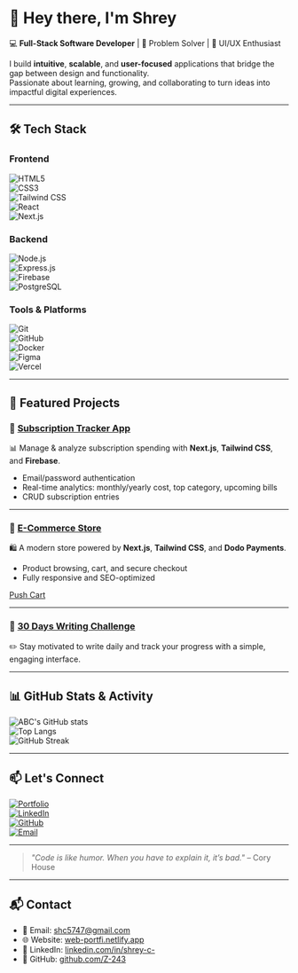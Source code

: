 # 👋 Hey there, I'm **Shrey**  

💻 **Full-Stack Software Developer** | 🚀 Problem Solver | 🎨 UI/UX Enthusiast  

I build **intuitive**, **scalable**, and **user-focused** applications that bridge the gap between design and functionality.  
Passionate about learning, growing, and collaborating to turn ideas into impactful digital experiences.  

---

## 🛠 Tech Stack  

### **Frontend**
![HTML5](https://img.shields.io/badge/HTML5-E34F26?style=for-the-badge&logo=html5&logoColor=white)  
![CSS3](https://img.shields.io/badge/CSS3-1572B6?style=for-the-badge&logo=css3&logoColor=white)  
![Tailwind CSS](https://img.shields.io/badge/Tailwind_CSS-38B2AC?style=for-the-badge&logo=tailwind-css&logoColor=white)  
![React](https://img.shields.io/badge/React-61DAFB?style=for-the-badge&logo=react&logoColor=black)  
![Next.js](https://img.shields.io/badge/Next.js-000000?style=for-the-badge&logo=next.js&logoColor=white)  

### **Backend**
![Node.js](https://img.shields.io/badge/Node.js-339933?style=for-the-badge&logo=node.js&logoColor=white)  
![Express.js](https://img.shields.io/badge/Express.js-000000?style=for-the-badge&logo=express&logoColor=white)  
![Firebase](https://img.shields.io/badge/Firebase-FFCA28?style=for-the-badge&logo=firebase&logoColor=black)  
![PostgreSQL](https://img.shields.io/badge/PostgreSQL-4169E1?style=for-the-badge&logo=postgresql&logoColor=white)  

### **Tools & Platforms**
![Git](https://img.shields.io/badge/Git-F05032?style=for-the-badge&logo=git&logoColor=white)  
![GitHub](https://img.shields.io/badge/GitHub-181717?style=for-the-badge&logo=github&logoColor=white)  
![Docker](https://img.shields.io/badge/Docker-2496ED?style=for-the-badge&logo=docker&logoColor=white)  
![Figma](https://img.shields.io/badge/Figma-F24E1E?style=for-the-badge&logo=figma&logoColor=white)  
![Vercel](https://img.shields.io/badge/Vercel-000000?style=for-the-badge&logo=vercel&logoColor=white)  

---

## 📌 Featured Projects  

### 🔹 [Subscription Tracker App](#)  
📊 Manage & analyze subscription spending with **Next.js**, **Tailwind CSS**, and **Firebase**.  
- Email/password authentication  
- Real-time analytics: monthly/yearly cost, top category, upcoming bills  
- CRUD subscription entries



---

### 🔹 [E-Commerce Store](#)  
🛍 A modern store powered by **Next.js**, **Tailwind CSS**, and **Dodo Payments**.  
- Product browsing, cart, and secure checkout  
- Fully responsive and SEO-optimized  

[Push Cart](https://clear-mode.netlify.app/)

---

### 🔹 [30 Days Writing Challenge](#)  
✏️ Stay motivated to write daily and track your progress with a simple, engaging interface.  

---

## 📊 GitHub Stats & Activity  

![ABC's GitHub stats](https://github-readme-stats.vercel.app/api?username=abc&show_icons=true&theme=radical)  
![Top Langs](https://github-readme-stats.vercel.app/api/top-langs/?username=abc&layout=compact&theme=radical)  
![GitHub Streak](https://github-readme-streak-stats.herokuapp.com?user=abc&theme=radical)  

---

## 📫 Let's Connect  

[![Portfolio](https://img.shields.io/badge/Portfolio-000000?style=for-the-badge&logo=About.me&logoColor=white)](#)  
[![LinkedIn](https://img.shields.io/badge/LinkedIn-0A66C2?style=for-the-badge&logo=linkedin&logoColor=white)](#)  
[![GitHub](https://img.shields.io/badge/GitHub-181717?style=for-the-badge&logo=github&logoColor=white)](#)  
[![Email](https://img.shields.io/badge/Email-D14836?style=for-the-badge&logo=gmail&logoColor=white)](mailto:you@example.com)  

---

> _"Code is like humor. When you have to explain it, it’s bad."_ – Cory House  


---

## 📬 Contact

- 📧 Email: [shc5747@gmail.com](mailto:shc5747@gmail.com)
- 🌐 Website: [web-portfi.netlify.app](https://web-portfi.netlify.app/)
- 💼 LinkedIn: [linkedin.com/in/shrey-c-](https://www.linkedin.com/in/shrey-c-/)
- 🐙 GitHub: [github.com/Z-243](https://github.com/Z-243)

